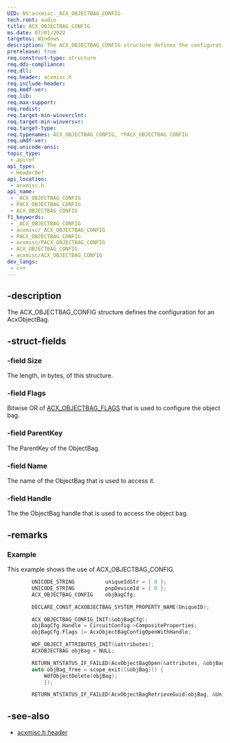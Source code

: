 ```yaml
---
UID: NS:acxmisc._ACX_OBJECTBAG_CONFIG
tech.root: audio
title: ACX_OBJECTBAG_CONFIG
ms.date: 07/01/2022
targetos: Windows
description: The ACX_OBJECTBAG_CONFIG structure defines the configuration for an AcxObjectBag. 
prerelease: true
req.construct-type: structure
req.ddi-compliance: 
req.dll: 
req.header: acxmisc.h
req.include-header: 
req.kmdf-ver: 
req.lib: 
req.max-support: 
req.redist: 
req.target-min-winverclnt: 
req.target-min-winversvr: 
req.target-type: 
req.typenames: ACX_OBJECTBAG_CONFIG, *PACX_OBJECTBAG_CONFIG
req.umdf-ver: 
req.unicode-ansi: 
topic_type:
 - apiref
api_type:
 - HeaderDef
api_location:
 - acxmisc.h
api_name:
 - _ACX_OBJECTBAG_CONFIG
 - PACX_OBJECTBAG_CONFIG
 - ACX_OBJECTBAG_CONFIG
f1_keywords:
 - _ACX_OBJECTBAG_CONFIG
 - acxmisc/_ACX_OBJECTBAG_CONFIG
 - PACX_OBJECTBAG_CONFIG
 - acxmisc/PACX_OBJECTBAG_CONFIG
 - ACX_OBJECTBAG_CONFIG
 - acxmisc/ACX_OBJECTBAG_CONFIG
dev_langs:
 - c++
---
```


## -description

The ACX_OBJECTBAG_CONFIG structure defines the configuration for an AcxObjectBag. 

## -struct-fields

### -field Size

The length, in bytes, of this structure. 

### -field Flags

Bitwise OR of [ACX_OBJECTBAG_FLAGS](ne-acxmisc-acx_objectbag_config_flags.md) that is used to configure the object bag.

### -field ParentKey

The ParentKey of the ObjectBag.

### -field Name

The name of the ObjectBag that is used to access it.

### -field Handle

The the ObjectBag handle that is used to access the object bag.

## -remarks

### Example

This example shows the use of ACX_OBJECTBAG_CONFIG.

```cpp
        UNICODE_STRING          uniqueIdStr = { 0 };
        UNICODE_STRING          pnpDeviceId = { 0 };
        ACX_OBJECTBAG_CONFIG    objBagCfg;

        DECLARE_CONST_ACXOBJECTBAG_SYSTEM_PROPERTY_NAME(UniqueID);

        ACX_OBJECTBAG_CONFIG_INIT(&objBagCfg);
        objBagCfg.Handle = CircuitConfig->CompositeProperties;
        objBagCfg.Flags |= AcxObjectBagConfigOpenWithHandle;

        WDF_OBJECT_ATTRIBUTES_INIT(&attributes);
        ACXOBJECTBAG objBag = NULL;

        RETURN_NTSTATUS_IF_FAILED(AcxObjectBagOpen(&attributes, &objBagCfg, &objBag));
        auto objBag_free = scope_exit([&objBag]() {
            WdfObjectDelete(objBag);
            });

        RETURN_NTSTATUS_IF_FAILED(AcxObjectBagRetrieveGuid(objBag, &UniqueID, &uniqueId));
```

## -see-also

- [acxmisc.h header](index.md)
